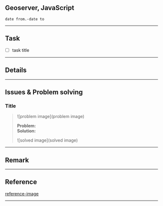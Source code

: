 ## Geoserver, JavaScript
`date from.-date to`

---

## Task
* [ ] task title

---

## Details
---

## Issues & Problem solving
### Title
> ![problem image](problem image)
>
> **Problem:**   
> **Solution:**   
>
> ![solved image](solved image)

---

## Remark

---

## Reference

[reference-image](reference-image)  

---
